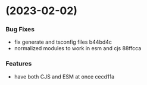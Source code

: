 #  (2023-02-02)


### Bug Fixes

* fix generate and tsconfig files b44bd4c
* normalized modules to work in esm and cjs 88ffcca


### Features

* have both CJS and ESM at once cecd11a



